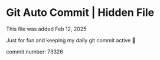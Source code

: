 # Git Auto Commit | Hidden File

This file was added Feb 12, 2025

Just for fun and keeping my daily git commit active 🤪

commit number: 73326
